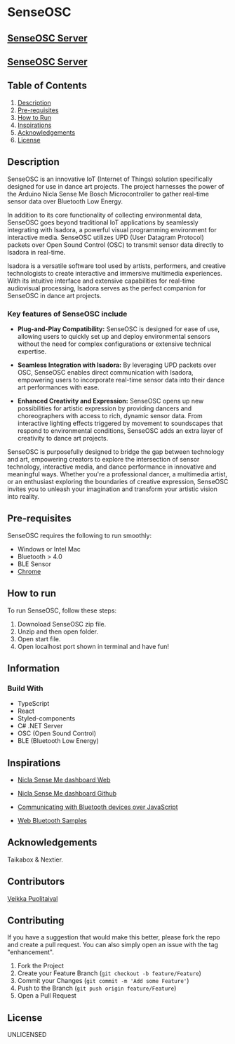 # SenseOSC

## [SenseOSC Server](https://github.com/veikka-p/senseosc-server)
## [SenseOSC Server](https://github.com/veikka-p/senseosc-client)

## Table of Contents

1. [Description](#description)
2. [Pre-requisites](#pre-requisites)
3. [How to Run](#how-to-run)
4. [Inspirations](#inspirations)
5. [Acknowledgements](#acknowledgements)
6. [License](#license)

## Description

SenseOSC is an innovative IoT (Internet of Things) solution specifically designed for use in dance art projects. The project harnesses the power of the Arduino Nicla Sense Me Bosch Microcontroller to gather real-time sensor data over Bluetooth Low Energy.

In addition to its core functionality of collecting environmental data, SenseOSC goes beyond traditional IoT applications by seamlessly integrating with Isadora, a powerful visual programming environment for interactive media. SenseOSC utilizes UPD (User Datagram Protocol) packets over Open Sound Control (OSC) to transmit sensor data directly to Isadora in real-time.

Isadora is a versatile software tool used by artists, performers, and creative technologists to create interactive and immersive multimedia experiences. With its intuitive interface and extensive capabilities for real-time audiovisual processing, Isadora serves as the perfect companion for SenseOSC in dance art projects.

### Key features of SenseOSC include

- **Plug-and-Play Compatibility:** SenseOSC is designed for ease of use, allowing users to quickly set up and deploy environmental sensors without the need for complex configurations or extensive technical expertise.

- **Seamless Integration with Isadora:** By leveraging UPD packets over OSC, SenseOSC enables direct communication with Isadora, empowering users to incorporate real-time sensor data into their dance art performances with ease.

- **Enhanced Creativity and Expression:** SenseOSC opens up new possibilities for artistic expression by providing dancers and choreographers with access to rich, dynamic sensor data. From interactive lighting effects triggered by movement to soundscapes that respond to environmental conditions, SenseOSC adds an extra layer of creativity to dance art projects.

SenseOSC is purposefully designed to bridge the gap between technology and art, empowering creators to explore the intersection of sensor technology, interactive media, and dance performance in innovative and meaningful ways. Whether you're a professional dancer, a multimedia artist, or an enthusiast exploring the boundaries of creative expression, SenseOSC invites you to unleash your imagination and transform your artistic vision into reality.

## Pre-requisites

SenseOSC requires the following to run smoothly:

- Windows or Intel Mac
- Bluetooth > 4.0
- BLE Sensor
- [Chrome](https://www.google.com/intl/en_en/chrome/)

## How to run

To run SenseOSC, follow these steps:

1. Downoload SenseOSC zip file.
2. Unzip and then open folder.
3. Open start file.
4. Open localhost port shown in terminal and have fun!

## Information

### Build With

- TypeScript
- React
- Styled-components
- C# .NET Server
- OSC (Open Sound Control)
- BLE (Bluetooth Low Energy)

## Inspirations

- [Nicla Sense Me dashboard Web](https://arduino.github.io/ArduinoAI/NiclaSenseME-dashboard)

- [Nicla Sense Me dashboard Github](https://github.com/arduino/ArduinoAI/tree/main/NiclaSenseME-dashboard)

- [Communicating with Bluetooth devices over JavaScript](https://developer.chrome.com/docs/capabilities/bluetooth)

- [Web Bluetooth Samples](https://googlechrome.github.io/samples/web-bluetooth/)

## Acknowledgements

Taikabox & Nextier.

## Contributors

[Veikka Puolitaival](https://github.com/veikka-p/)

## Contributing

If you have a suggestion that would make this better, please fork the repo and create a pull request. You can also simply open an issue with the tag "enhancement".

1. Fork the Project
2. Create your Feature Branch (`git checkout -b feature/Feature`)
3. Commit your Changes (`git commit -m 'Add some Feature'`)
4. Push to the Branch (`git push origin feature/Feature`)
5. Open a Pull Request

## License

UNLICENSED

